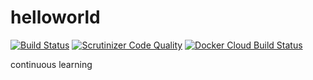 # helloworld
 [![Build Status](https://travis-ci.com/thanhnguyennguyen/helloworld.svg?branch=master)](https://travis-ci.com/thanhnguyennguyen/helloworld)
 [![Scrutinizer Code Quality](https://scrutinizer-ci.com/g/thanhnguyennguyen/helloworld/badges/quality-score.png?b=master)](https://scrutinizer-ci.com/g/thanhnguyennguyen/helloworld/?branch=master)
[![Docker Cloud Build Status](https://img.shields.io/docker/cloud/build/nguyennguyen/helloworld)](https://cloud.docker.com/repository/docker/nguyennguyen/helloworld/general)


continuous learning


